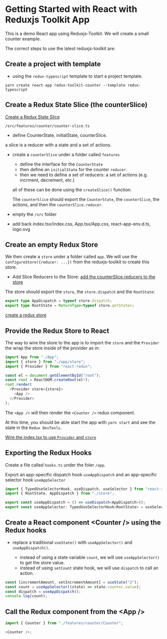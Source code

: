 # Getting Started with React with Reduxjs Toolkit App

This is a demo React app using Reduxjs-Toolkit.
We will create a small counter example.

The correct steps to use the latest reduxjs-toolkit are:

## Create a project with template

- using the `redux-typescript` template to start a project template.

```
yarn create react-app redux-toolkit-counter --template redux-typescript
```

## Create a Redux State Slice (the counterSlice)

[Create a Redux State Slice](https://redux.js.org/tutorials/quick-start#create-a-redux-state-slice)

`/src/features/counter/counter-slice.ts`

- define CounterState, initialState, counterSlice.

a slice is a reducer with a state and a set of actions.

- create a `counterSlice` under a folder called `features`

  - define the interface for the `CounterState`
  - then define an `initialState` for the counter `reducer`.
  - then we need to define a set of reducers: a set of actions (e.g. incrment, decrement, etc.)

  all of these can be done using the `createSlice()` function.

  The `counterSlice` should export the `CounterState`, the `counterSlice`, the actions, and then the `counterSlice.reducer`.

- empty the `/src` folder
- add back index.tsx/index.css, App.tsx/App.css, react-app-env.d.ts, logo.svg

## Create an empty Redux Store

We then create a `store` under a folder called `app`.
We will use the `configureStore({reducer: ...})` from the reduxjs-toolkit to create this store.

- Add Slice Reducers to the Store: [add the counterSlice.reducers to the store](https://redux.js.org/tutorials/quick-start#add-slice-reducers-to-the-store)

The store should export the `store`, the `store.dispatch` and the `RootState`:

```typescript
export type AppDispatch = typeof store.dispatch;
export type RootState = ReturnType<typeof store.getState>;
```

[create a redux store](https://redux.js.org/tutorials/quick-start#create-a-redux-store)

## Provide the Redux Store to React

The way to wire the store to the app is to import the `store` and the `Provider` the wrap the store inside of the provider as in:

```typescript
import App from "./App";
import { store } from "./app/store";
import { Provider } from "react-redux";

const el = document.getElementById("root");
const root = ReactDOM.createRoot(el!);
root.render(
  <Provider store={store}>
    <App />
  </Provider>
);
```

The `<App />` will then render the `<Counter />` redux component.

At this time, you should be able start the app with `yarn start` and see the state in the `Redux DevTools`.

[Wire the index.tsx to use `Provider` and `store`](https://redux.js.org/tutorials/quick-start#provide-the-redux-store-to-react)

## Exporting the Redux Hooks

Create a file called `hooks.ts` under the foler `/app`.

Export an app-specific dispatch hook `useAppDispatch` and an app-specific selector hook `useAppSelector`

```typescript
import { TypedUseSelectorHook, useDispatch, useSelector } from "react-redux";
import { RootState, AppDispatch } from "./store";

export const useAppDispatch = () => useDispatch<AppDispatch>();
export const useAppSelector: TypedUseSelectorHook<RootState> = useSelector;
```

## Create a React component \<Counter /> using the Redux hooks

- replace a traditional `useState()` with `useAppSelector()` and `useAppDispatch()`.

  - instead of using a state variable `count`, we will use `useAppSelector()` to get the store value.
  - instead of using `setCount` state hook, we will use `dispatch` to call an action.

```typescript
const [incrementAmount, setIncrementAmount] = useState("2");
const count = useAppSelector((state) => state.counter.value);
const dispatch = useAppDispatch();
console.log(count);
```

## Call the Redux component from the \<App />

```typescript
import { Counter } from "./features/counter/Counter";

<Counter />;
```
